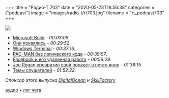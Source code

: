 +++
title = "Радио-Т 703"
date = "2020-05-23T18:56:38"
categories = ["podcast"]
image = "images/radio-t/rt703.jpg"
filename = "rt_podcast703"
+++

![](https://radio-t.com/images/radio-t/rt703.jpg)

- [Microsoft Build](https://www.windowscentral.com/microsoft-build-2020-sessions) - *00:03:08*.
- [Они покаялись](https://www.theverge.com/2020/5/18/21262103/microsoft-open-source-linux-history-wrong-statement) - *00:29:52*.
- [Windows Terminal](https://devblogs.microsoft.com/commandline/windows-terminal-1-0/) - *00:37:16*.
- [PAC-MAN без логического кода](https://blogs.nvidia.com/blog/2020/05/22/gamegan-research-pacman-anniversary/) - *00:39:57*.
- [Facebook и его удаленная работа](https://arstechnica.com/tech-policy/2020/05/facebook-workers-get-remote-work-option-but-it-could-come-with-a-pay-cut/) - *00:56:29*.
- [Joe Rogan превратил свой подкаст в нечто иное](https://www.theverge.com/2020/5/19/21263927/joe-rogan-spotify-experience-exclusive-content-episodes-youtube) - *01:38:15*.
- [Темы слушателей](https://radio-t.com/p/2020/05/19/prep-703/) - *01:52:22*.

*Спонсор этого выпуска [DigitalOcean](https://do.co/radiot) и [SkillFactory](https://clc.to/1MD7cw)*

[аудио](https://cdn.radio-t.com/rt_podcast703.mp3) • [лог чата](https://chat.radio-t.com/logs/radio-t-703.html)
<audio src="https://cdn.radio-t.com/rt_podcast703.mp3" preload="none"></audio>
